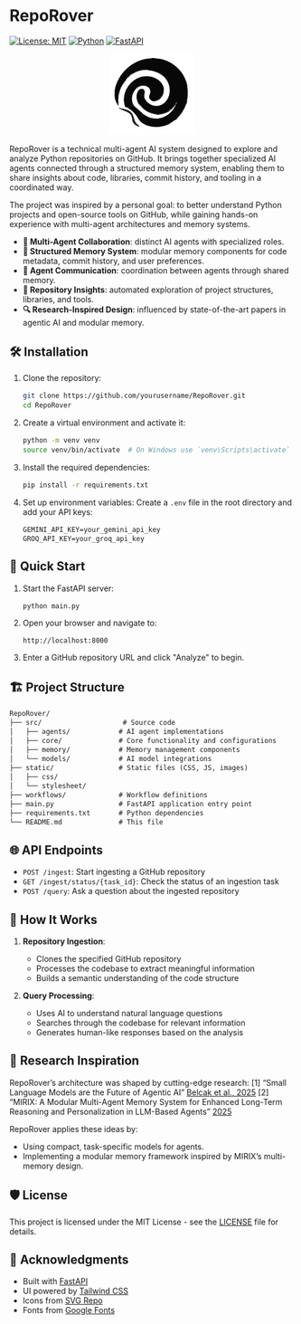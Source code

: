 # RepoRover

[![License: MIT](https://img.shields.io/badge/License-MIT-yellow.svg)](https://opensource.org/licenses/MIT)
[![Python](https://img.shields.io/badge/python-3.8+-blue.svg)](https://www.python.org/downloads/)
[![FastAPI](https://img.shields.io/badge/FastAPI-0.68.0-009688.svg?logo=fastapi)](https://fastapi.tiangolo.com/)

<p align="center">
  <img src="static/logo.svg" width="150" alt="RepoRover Logo">
</p>

RepoRover is a technical multi-agent AI system designed to explore and analyze Python repositories on GitHub. It brings together specialized AI agents connected through a structured memory system, enabling them to share insights about code, libraries, commit history, and tooling in a coordinated way.

The project was inspired by a personal goal: to better understand Python projects and open-source tools on GitHub, while gaining hands-on experience with multi-agent architectures and memory systems.


- **🤖 Multi-Agent Collaboration**: distinct AI agents with specialized roles.
- **🧠 Structured Memory System**: modular memory components for code metadata, commit history, and user preferences.
- **🔗 Agent Communication**: coordination between agents through shared memory.
- **📂 Repository Insights**: automated exploration of project structures, libraries, and tools.
- **🔍 Research-Inspired Design**: influenced by state-of-the-art papers in agentic AI and modular memory.

## 🛠️ Installation

1. Clone the repository:
   ```bash
   git clone https://github.com/yourusername/RepoRover.git
   cd RepoRover
   ```

2. Create a virtual environment and activate it:
   ```bash
   python -m venv venv
   source venv/bin/activate  # On Windows use `venv\Scripts\activate`
   ```

3. Install the required dependencies:
   ```bash
   pip install -r requirements.txt
   ```

4. Set up environment variables:
   Create a `.env` file in the root directory and add your API keys:
   ```
   GEMINI_API_KEY=your_gemini_api_key
   GROQ_API_KEY=your_groq_api_key
   ```

## 🚀 Quick Start

1. Start the FastAPI server:
   ```bash
   python main.py
   ```

2. Open your browser and navigate to:
   ```
   http://localhost:8000
   ```

3. Enter a GitHub repository URL and click "Analyze" to begin.

## 🏗️ Project Structure

```
RepoRover/
├── src/                    # Source code
│   ├── agents/            # AI agent implementations
│   ├── core/              # Core functionality and configurations
│   ├── memory/            # Memory management components
│   └── models/            # AI model integrations
├── static/                # Static files (CSS, JS, images)
│   ├── css/
│   └── stylesheet/
├── workflows/             # Workflow definitions
├── main.py                # FastAPI application entry point
├── requirements.txt       # Python dependencies
└── README.md              # This file
```

## 🌐 API Endpoints

- `POST /ingest`: Start ingesting a GitHub repository
- `GET /ingest/status/{task_id}`: Check the status of an ingestion task
- `POST /query`: Ask a question about the ingested repository

## 🤖 How It Works

1. **Repository Ingestion**:
   - Clones the specified GitHub repository
   - Processes the codebase to extract meaningful information
   - Builds a semantic understanding of the code structure

2. **Query Processing**:
   - Uses AI to understand natural language questions
   - Searches through the codebase for relevant information
   - Generates human-like responses based on the analysis

## 📖 Research Inspiration

RepoRover’s architecture was shaped by cutting-edge research:
<a id="1">[1]</a> “Small Language Models are the Future of Agentic AI” [Belcak et al., 2025](https://arxiv.org/abs/2506.02153)
<a id="2">[2]</a> “MIRIX: A Modular Multi-Agent Memory System for Enhanced Long-Term Reasoning and Personalization in LLM-Based Agents” [2025](https://arxiv.org/abs/2507.07957)

RepoRover applies these ideas by:
- Using compact, task-specific models for agents.
- Implementing a modular memory framework inspired by MIRIX’s multi-memory design.

## 🛡️ License

This project is licensed under the MIT License - see the [LICENSE](LICENSE) file for details.

## 🙏 Acknowledgments

- Built with [FastAPI](https://fastapi.tiangolo.com/)
- UI powered by [Tailwind CSS](https://tailwindcss.com/)
- Icons from [SVG Repo](https://www.svgrepo.com/)
- Fonts from [Google Fonts](https://fonts.google.com/)
